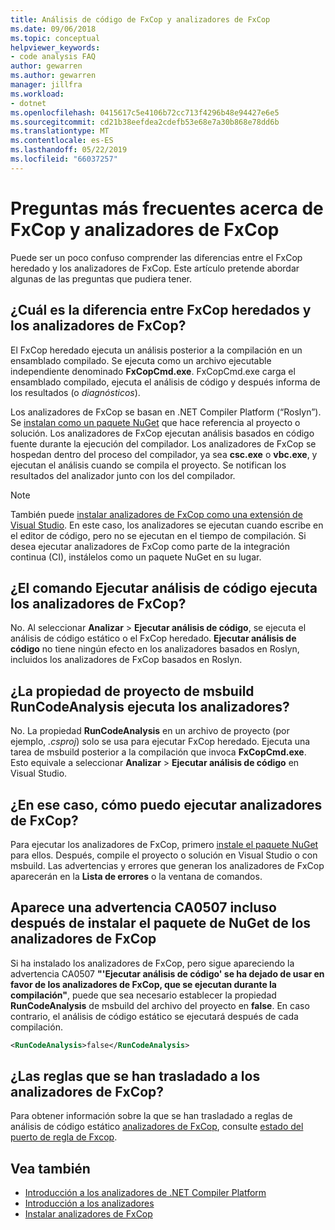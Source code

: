 ```yaml
---
title: Análisis de código de FxCop y analizadores de FxCop
ms.date: 09/06/2018
ms.topic: conceptual
helpviewer_keywords:
- code analysis FAQ
author: gewarren
ms.author: gewarren
manager: jillfra
ms.workload:
- dotnet
ms.openlocfilehash: 0415617c5e4106b72cc713f4296b48e94427e6e5
ms.sourcegitcommit: cd21b38eefdea2cdefb53e68e7a30b868e78dd6b
ms.translationtype: MT
ms.contentlocale: es-ES
ms.lasthandoff: 05/22/2019
ms.locfileid: "66037257"
---
```

# <a name="frequently-asked-questions-about-fxcop-and-fxcop-analyzers"></a>Preguntas más frecuentes acerca de FxCop y analizadores de FxCop

Puede ser un poco confuso comprender las diferencias entre el FxCop heredado y los analizadores de FxCop. Este artículo pretende abordar algunas de las preguntas que pudiera tener.

## <a name="whats-the-difference-between-legacy-fxcop-and-fxcop-analyzers"></a>¿Cuál es la diferencia entre FxCop heredados y los analizadores de FxCop?

El FxCop heredado ejecuta un análisis posterior a la compilación en un ensamblado compilado. Se ejecuta como un archivo ejecutable independiente denominado **FxCopCmd.exe**. FxCopCmd.exe carga el ensamblado compilado, ejecuta el análisis de código y después informa de los resultados (o *diagnósticos*).

Los analizadores de FxCop se basan en .NET Compiler Platform (“Roslyn”). Se [instalan como un paquete NuGet](install-fxcop-analyzers.md#to-install-fxcop-analyzers-as-a-nuget-package) que hace referencia al proyecto o solución. Los analizadores de FxCop ejecutan análisis basados en código fuente durante la ejecución del compilador. Los analizadores de FxCop se hospedan dentro del proceso del compilador, ya sea **csc.exe** o **vbc.exe**, y ejecutan el análisis cuando se compila el proyecto. Se notifican los resultados del analizador junto con los del compilador.

> [!NOTE]
> También puede [instalar analizadores de FxCop como una extensión de Visual Studio](install-fxcop-analyzers.md#to-install-fxcop-analyzers-as-a-vsix). En este caso, los analizadores se ejecutan cuando escribe en el editor de código, pero no se ejecutan en el tiempo de compilación. Si desea ejecutar analizadores de FxCop como parte de la integración continua (CI), instálelos como un paquete NuGet en su lugar.

## <a name="does-the-run-code-analysis-command-run-fxcop-analyzers"></a>¿El comando Ejecutar análisis de código ejecuta los analizadores de FxCop?

No. Al seleccionar **Analizar** > **Ejecutar análisis de código**, se ejecuta el análisis de código estático o el FxCop heredado. **Ejecutar análisis de código** no tiene ningún efecto en los analizadores basados en Roslyn, incluidos los analizadores de FxCop basados en Roslyn.

## <a name="does-the-runcodeanalysis-msbuild-project-property-run-analyzers"></a>¿La propiedad de proyecto de msbuild RunCodeAnalysis ejecuta los analizadores?

No. La propiedad **RunCodeAnalysis** en un archivo de proyecto (por ejemplo, *.csproj*) solo se usa para ejecutar FxCop heredado. Ejecuta una tarea de msbuild posterior a la compilación que invoca **FxCopCmd.exe**. Esto equivale a seleccionar **Analizar** > **Ejecutar análisis de código** en Visual Studio.

## <a name="so-how-do-i-run-fxcop-analyzers-then"></a>¿En ese caso, cómo puedo ejecutar analizadores de FxCop?

Para ejecutar los analizadores de FxCop, primero [instale el paquete NuGet](install-fxcop-analyzers.md) para ellos. Después, compile el proyecto o solución en Visual Studio o con msbuild. Las advertencias y errores que generan los analizadores de FxCop aparecerán en la **Lista de errores** o la ventana de comandos.

## <a name="i-get-warning-ca0507-even-after-ive-installed-the-fxcop-analyzers-nuget-package"></a>Aparece una advertencia CA0507 incluso después de instalar el paquete de NuGet de los analizadores de FxCop

Si ha instalado los analizadores de FxCop, pero sigue apareciendo la advertencia CA0507 **"'Ejecutar análisis de código' se ha dejado de usar en favor de los analizadores de FxCop, que se ejecutan durante la compilación"**, puede que sea necesario establecer la propiedad **RunCodeAnalysis** de msbuild del archivo del proyecto en **false**. En caso contrario, el análisis de código estático se ejecutará después de cada compilación.

```xml
<RunCodeAnalysis>false</RunCodeAnalysis>
```

## <a name="which-rules-have-been-ported-to-fxcop-analyzers"></a>¿Las reglas que se han trasladado a los analizadores de FxCop?

Para obtener información sobre la que se han trasladado a reglas de análisis de código estático [analizadores de FxCop](install-fxcop-analyzers.md), consulte [estado del puerto de regla de Fxcop](fxcop-rule-port-status.md).

## <a name="see-also"></a>Vea también

- [Introducción a los analizadores de .NET Compiler Platform](roslyn-analyzers-overview.md)
- [Introducción a los analizadores](fxcop-analyzers.yml)
- [Instalar analizadores de FxCop](install-fxcop-analyzers.md)
